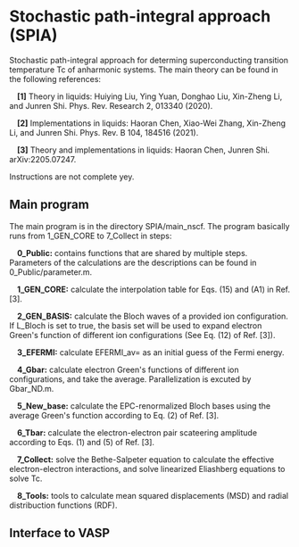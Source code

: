 # Stochastic path-integral approach (SPIA)
Stochastic path-integral approach for determing superconducting transition temperature Tc of anharmonic systems.
The main theory can be found in the following references:

&emsp;**[1]** Theory in liquids: Huiying Liu, Ying Yuan, Donghao Liu, Xin-Zheng Li, and Junren Shi. Phys. Rev. Research 2, 013340 (2020). 

&emsp;**[2]** Implementations in liquids: Haoran Chen, Xiao-Wei Zhang, Xin-Zheng Li, and Junren Shi. Phys. Rev. B 104, 184516 (2021).

&emsp;**[3]** Theory and implementations in liquids: Haoran Chen, Junren Shi. arXiv:2205.07247.

Instructions are not complete yey.

## Main program
The main program is in the directory SPIA/main_nscf. 
The program basically runs from 1_GEN_CORE to 7_Collect in steps:

&emsp;**0_Public:** contains functions that are shared by multiple steps. 
Parameters of the calculations are the descriptions can be found in 0_Public/parameter.m.

&emsp;**1_GEN_CORE:** calculate the interpolation table for Eqs. (15) and (A1) in Ref. [3]. 

&emsp;**2_GEN_BASIS:** calculate the Bloch waves of a provided ion configuration. If L_Bloch is set to true, the basis set will be used to expand electron Green's function of different ion configurations (See Eq. (12) of Ref. [3]).

&emsp;**3_EFERMI:** calculate EFERMI_av=<Ef> as an initial guess of the Fermi energy.
        
&emsp;**4_Gbar:** calculate electron Green's functions of different ion configurations, and take the average. Parallelization is excuted by Gbar_ND.m.

&emsp;**5_New_base:** calculate the EPC-renormalized Bloch bases using the average Green's function according to Eq. (2) of Ref. [3].

&emsp;**6_Tbar:** calculate the electron-electron pair scateering amplitude according to Eqs. (1) and (5) of Ref. [3].

&emsp;**7_Collect:** solve the Bethe-Salpeter equation to calculate the effective electron-electron interactions, and solve linearized Eliashberg equations to solve Tc.

&emsp;**8_Tools:** tools to calculate mean squared displacements (MSD) and radial distribuction functions (RDF).

## Interface to VASP
